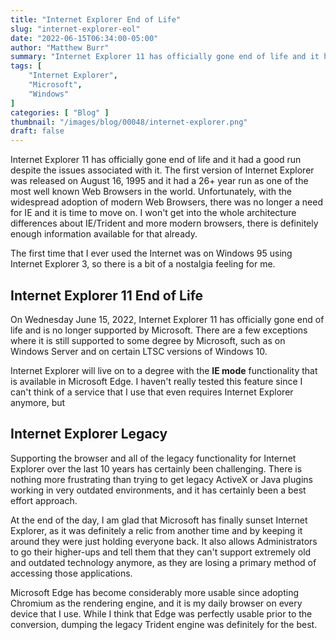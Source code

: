 ```yaml
---
title: "Internet Explorer End of Life"
slug: "internet-explorer-eol"
date: "2022-06-15T06:34:00-05:00"
author: "Matthew Burr"
summary: "Internet Explorer 11 has officially gone end of life and it had a good run despite the issues associated with it. The first version of Internet Explorer was released on August 16, 1995 and it had a 26+ year run as one of the most well known Web Browsers in the world. Unfortunately, with the widespread adoption of modern Web Browsers, there was no longer a need for IE and it is time to move on."
tags: [
    "Internet Explorer",
    "Microsoft",
    "Windows"
]
categories: [ "Blog" ]
thumbnail: "/images/blog/00048/internet-explorer.png"
draft: false
---
```


Internet Explorer 11 has officially gone end of life and it had a good run despite the issues associated with it. The first version of Internet Explorer was released on August 16, 1995 and it had a 26+ year run as one of the most well known Web Browsers in the world. Unfortunately, with the widespread adoption of modern Web Browsers, there was no longer a need for IE and it is time to move on. I won't get into the whole architecture differences about IE/Trident and more modern browsers, there is definitely enough information available for that already.

The first time that I ever used the Internet was on Windows 95 using Internet Explorer 3, so there is a bit of a nostalgia feeling for me.

## Internet Explorer 11 End of Life ##

On Wednesday June 15, 2022, Internet Explorer 11 has officially gone end of life and is no longer supported by Microsoft. There are a few exceptions where it is still supported to some degree by Microsoft, such as on Windows Server and on certain LTSC versions of Windows 10.

Internet Explorer will live on to a degree with the **IE mode** functionality that is available in Microsoft Edge. I haven't really tested this feature since I can't think of a service that I use that even requires Internet Explorer anymore, but 

## Internet Explorer Legacy ##

Supporting the browser and all of the legacy functionality for Internet Explorer over the last 10 years has certainly been challenging. There is nothing more frustrating than trying to get legacy ActiveX or Java plugins working in very outdated environments, and it has certainly been a best effort approach. 

At the end of the day, I am glad that Microsoft has finally sunset Internet Explorer, as it was definitely a relic from another time and by keeping it around they were just holding everyone back. It also allows Administrators to go their higher-ups and tell them that they can't support extremely old and outdated technology anymore, as they are losing a primary method of accessing those applications.

Microsoft Edge has become considerably more usable since adopting Chromium as the rendering engine, and it is my daily browser on every device that I use. While I think that Edge was perfectly usable prior to the conversion, dumping the legacy Trident engine was definitely for the best.
